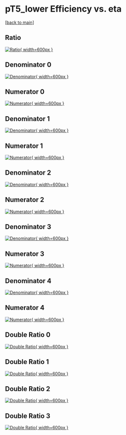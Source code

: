 # pT5_lower Efficiency vs. eta

[[back to main](./)]



## Ratio

[![Ratio](../mtv/var/pT5_lower_base_321_1_eff_eta.png){ width=600px }](../mtv/var/pT5_lower_base_321_1_eff_eta.pdf)

## Denominator 0

[![Denominator](../mtv/den/pT5_lower_base_321_1_eff_eta_den0.png){ width=600px }](../mtv/den/pT5_lower_base_321_1_eff_eta_den0.pdf)

## Numerator 0

[![Numerator](../mtv/num/pT5_lower_base_321_1_eff_eta_num0.png){ width=600px }](../mtv/num/pT5_lower_base_321_1_eff_eta_num0.pdf)

## Denominator 1

[![Denominator](../mtv/den/pT5_lower_base_321_1_eff_eta_den1.png){ width=600px }](../mtv/den/pT5_lower_base_321_1_eff_eta_den1.pdf)

## Numerator 1

[![Numerator](../mtv/num/pT5_lower_base_321_1_eff_eta_num1.png){ width=600px }](../mtv/num/pT5_lower_base_321_1_eff_eta_num1.pdf)

## Denominator 2

[![Denominator](../mtv/den/pT5_lower_base_321_1_eff_eta_den2.png){ width=600px }](../mtv/den/pT5_lower_base_321_1_eff_eta_den2.pdf)

## Numerator 2

[![Numerator](../mtv/num/pT5_lower_base_321_1_eff_eta_num2.png){ width=600px }](../mtv/num/pT5_lower_base_321_1_eff_eta_num2.pdf)

## Denominator 3

[![Denominator](../mtv/den/pT5_lower_base_321_1_eff_eta_den3.png){ width=600px }](../mtv/den/pT5_lower_base_321_1_eff_eta_den3.pdf)

## Numerator 3

[![Numerator](../mtv/num/pT5_lower_base_321_1_eff_eta_num3.png){ width=600px }](../mtv/num/pT5_lower_base_321_1_eff_eta_num3.pdf)

## Denominator 4

[![Denominator](../mtv/den/pT5_lower_base_321_1_eff_eta_den4.png){ width=600px }](../mtv/den/pT5_lower_base_321_1_eff_eta_den4.pdf)

## Numerator 4

[![Numerator](../mtv/num/pT5_lower_base_321_1_eff_eta_num4.png){ width=600px }](../mtv/num/pT5_lower_base_321_1_eff_eta_num4.pdf)

## Double Ratio 0

[![Double Ratio](../mtv/ratio/pT5_lower_base_321_1_eff_eta_ratio0.png){ width=600px }](../mtv/ratio/pT5_lower_base_321_1_eff_eta_ratio0.pdf)

## Double Ratio 1

[![Double Ratio](../mtv/ratio/pT5_lower_base_321_1_eff_eta_ratio1.png){ width=600px }](../mtv/ratio/pT5_lower_base_321_1_eff_eta_ratio1.pdf)

## Double Ratio 2

[![Double Ratio](../mtv/ratio/pT5_lower_base_321_1_eff_eta_ratio2.png){ width=600px }](../mtv/ratio/pT5_lower_base_321_1_eff_eta_ratio2.pdf)

## Double Ratio 3

[![Double Ratio](../mtv/ratio/pT5_lower_base_321_1_eff_eta_ratio3.png){ width=600px }](../mtv/ratio/pT5_lower_base_321_1_eff_eta_ratio3.pdf)

